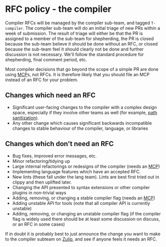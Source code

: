 # RFC policy - the compiler

Compiler RFCs will be managed by the compiler sub-team, and tagged `T-compiler`.
The compiler sub-team will do an initial triage of new PRs within a week of
submission. The result of triage will either be that the PR is assigned to a
member of the sub-team for shepherding, the PR is closed because the sub-team
believe it should be done without an RFC, or closed because the sub-team feel it
should clearly not be done and further discussion is not necessary. We'll follow
the standard procedure for shepherding, final comment period, etc.

Most compiler decisions that go beyond the scope of a simple PR are done using [MCP]s,
not RFCs. It is therefore likely that you should file an MCP instead of an RFC for your problem.

## Changes which need an RFC

* Significant user-facing changes to the compiler with a complex design space,
  especially if they involve other teams as well (for example, [path sanitization]).
* Any other change which causes significant backwards incompatible changes to stable
  behaviour of the compiler, language, or libraries

## Changes which don't need an RFC

* Bug fixes, improved error messages, etc.
* Minor refactoring/tidying up
* Large internal refactorings or redesigns of the compiler (needs an [MCP])
* Implementing language features which have an accepted RFC.
* New lints (these fall under the lang team). Lints are best first tried out in clippy
  and then uplifted later.
* Changing the API presented to syntax extensions or other compiler plugins in
  non-trivial ways
* Adding, removing, or changing a stable compiler flag (needs an [MCP])
* Adding unstable API for tools (note that all compiler API is currently unstable)
* Adding, removing, or changing an unstable compiler flag (if the compiler flag
  is widely used there should be at least some discussion on discuss, or an RFC
  in some cases)

If in doubt it is probably best to just announce the change you want to make to
the compiler subteam on [Zulip], and see if anyone feels it needs an RFC.

[MCP]: https://github.com/rust-lang/compiler-team/issues
[path sanitization]: https://github.com/rust-lang/rfcs/pull/3127
[Zulip]: https://rust-lang.zulipchat.com/#narrow/stream/131828-t-compiler

